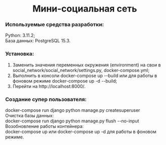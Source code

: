 <h1 align='center'>Мини-социальная сеть</h1>
<h3>Используемые средства разработки:</h3>
Python: 3.11.2;<br>
База данных: PostgreSQL 15.3. 


### Установка:  
1. Заменить значения переменных окружения (environment) на свои в social_network/social_network/settings.py, docker-compose.yml;  
2. Выполнить в консоли docker-compose up --build или для работы в фоновом режиме docker-compose up -d --build;  
3. Перейти на http://localhost:8000/.  

### Создание супер пользователя:  
docker-compose run django python manage.py createsuperuser  
Очистка базы данных:  
docker-compose run django python manage.py flush --no-input  
Возобновление работы контейнера:  
docker-compose up или docker-compose up -d для работы в фоновом режиме.
